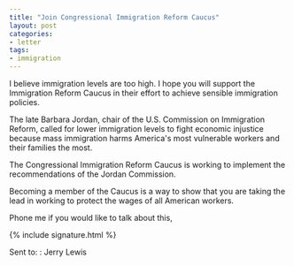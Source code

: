 ```yaml
---
title: "Join Congressional Immigration Reform Caucus"
layout: post
categories:
- letter
tags:
- immigration
---
```


I believe immigration levels are too high. I hope you will support the Immigration Reform Caucus in their effort to achieve sensible immigration policies.

The late Barbara Jordan, chair of the U.S. Commission on Immigration Reform, called for lower immigration levels to fight economic injustice because mass immigration harms America's most vulnerable workers and their families the most.

The Congressional Immigration Reform Caucus is working to implement the recommendations of the Jordan Commission.

Becoming a member of the Caucus is a way to show that you are taking the lead in working to protect the wages of all American workers.

Phone me if you would like to talk about this,

{% include signature.html %}

Sent to:
: Jerry Lewis
